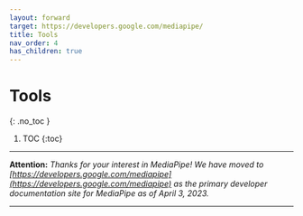 ```yaml
---
layout: forward
target: https://developers.google.com/mediapipe/
title: Tools
nav_order: 4
has_children: true
---
```


# Tools
{: .no_toc }

1. TOC
{:toc}
---

**Attention:** *Thanks for your interest in MediaPipe! We have moved to
[https://developers.google.com/mediapipe](https://developers.google.com/mediapipe)
as the primary developer documentation site for MediaPipe as of April 3, 2023.*

----
